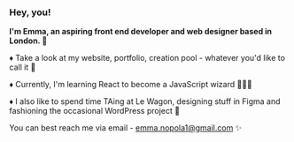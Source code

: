 ### Hey, you!

**I'm Emma, an aspiring front end developer and web designer based in London. 👾**
   
   

   ♦️ Take a look at my website, portfolio, creation pool - whatever you'd like to call it 🎨

   ♦️ Currently, I'm learning React to become a JavaScript wizard 🧙🏼‍♀️

   ♦️ I also like to spend time TAing at Le Wagon, designing stuff in Figma and fashioning the occasional WordPress project 🧩 



You can best reach me via email - emma.nopola1@gmail.com ✨

<!--
**emmanopola/emmanopola** is a ✨ _special_ ✨ repository because its `README.md` (this file) appears on your GitHub profile.

Here are some ideas to get you started:

- 🔭 I’m currently working on ...
- 🌱 I’m currently learning ...
- 👯 I’m looking to collaborate on ... 
- 🤔 I’m looking for help with ...
- 💬 Ask me about ...
- 📫 How to reach me: ...
- 😄 Pronouns: ...
- ⚡ Fun fact: ...
-->
